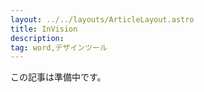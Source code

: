 ```yaml
---
layout: ../../layouts/ArticleLayout.astro
title: InVision
description:
tag: word,デザインツール
---
```


この記事は準備中です。
